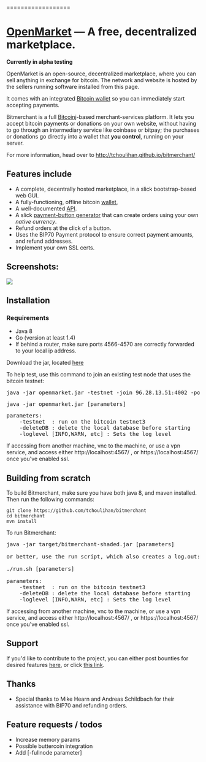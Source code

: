 
==================


[OpenMarket](http://tchoulihan.github.io/bitmerchant/) &mdash; A free, decentralized marketplace.
==========

**Currently in alpha testing**

OpenMarket is an open-source, decentralized marketplace, where you can sell anything in exchange for bitcoin. The network and website is hosted by the sellers running software installed from this page.


It comes with an integrated [Bitcoin wallet](http://tchoulihan.github.io/bitmerchant/) so you can immediately start accepting payments.



Bitmerchant is a full [Bitcoinj](https://github.com/bitcoinj/bitcoinj)-based merchant-services platform. It lets you accept bitcoin payments or donations on your own website, without having to go through an intermediary service like coinbase or bitpay; the purchases or donations go directly into a wallet that **you control**, running on your server.



For more information, head over to http://tchoulihan.github.io/bitmerchant/

## Features include
* A complete, decentrally hosted marketplace, in a slick bootstrap-based web GUI. 
* A fully-functioning, offline bitcoin [wallet](http://tchoulihan.github.io/bitmerchant/), 
* A well-documented [API](http://tchoulihan.github.io/bitmerchant/api.html).
* A slick [payment-button generator](http://imgur.com/a/laYYn) that can create orders using your own *native currency*.
* Refund orders at the click of a button.
* Uses the BIP70 Payment protocol to ensure correct payment amounts, and refund addresses.
* Implement your own SSL certs.


## Screenshots:
<img src="http://i.imgur.com/V6BHKZy.png">


## Installation
### Requirements
- Java 8
- Go (version at least 1.4)
- If behind a router, make sure ports 4566-4570 are correctly forwarded to your local ip address.

Download the jar, located [here](https://github.com/tchoulihan/bitmerchant/releases/download/1.3/bitmerchant-shaded.jar)

To help test, use this command to join an existing test node that uses the bitcoin testnet:
<pre>java -jar openmarket.jar -testnet -join 96.28.13.51:4002 -port 4569</pre>


<pre>java -jar openmarket.jar [parameters]</pre>
<pre>parameters:
	-testnet  : run on the bitcoin testnet3
	-deleteDB : delete the local database before starting
	-loglevel [INFO,WARN, etc] : Sets the log level
</pre>

If accessing from another machine, vnc to the machine, or use a vpn service, and access either
http://localhost:4567/ , or
https://localhost:4567/ once you've enabled ssl.

## Building from scratch

To build Bitmerchant, make sure you have both java 8, and maven installed. Then run the following commands:
```
git clone https://github.com/tchoulihan/bitmerchant
cd bitmerchant
mvn install
```
To run Bitmerchant:

<pre>
java -jar target/bitmerchant-shaded.jar [parameters]

or better, use the run script, which also creates a log.out:

./run.sh [parameters]

parameters:
	-testnet  : run on the bitcoin testnet3
	-deleteDB : delete the local database before starting
	-loglevel [INFO,WARN, etc] : Sets the log level
</pre>

If accessing from another machine, vnc to the machine, or use a vpn service, and access either
http://localhost:4567/ , or
https://localhost:4567/ once you've enabled ssl.



## Support 
If you'd like to contribute to the project, you can either post bounties for desired features [here](https://www.bountysource.com/trackers/9805417-tchoulihan-bitmerchant), or click [this link](http://tchoulihan.github.io/bitmerchant/support.html).


## Thanks
* Special thanks to Mike Hearn and Andreas Schildbach for their assistance with BIP70 and refunding orders.

## Feature requests / todos
* Increase memory params
* Possible buttercoin integration
* Add [-fullnode parameter]

